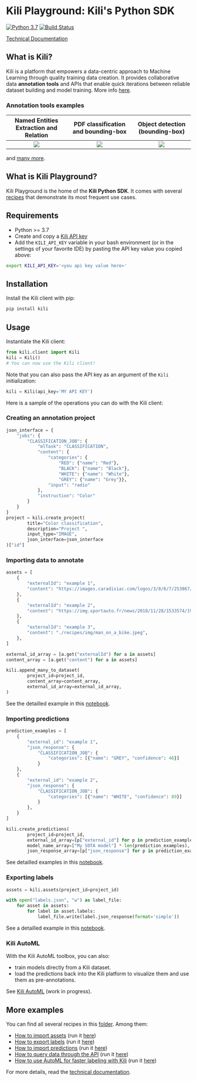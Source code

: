 # Kili Playground: Kili's Python SDK

[![Python 3.7](https://img.shields.io/badge/python-3.7-blue.svg)](https://www.python.org/downloads/release/python-370/)
[![Build Status](https://travis-ci.org/kili-technology/kili-playground.svg?branch=master)](https://travis-ci.org/kili-technology/kili-playground)

[Technical Documentation](https://cloud.kili-technology.com/docs/python-graphql-api/python-api)

## What is Kili?

Kili is a platform that empowers a data-centric approach to Machine Learning through quality training data creation. It provides collaborative data **annotation tools** and APIs that enable quick iterations between reliable dataset building and model training. More info [here](https://kili-technology.com/product/label-annotate).
### Annotation tools examples

|   Named Entities Extraction and Relation    | PDF classification and bounding-box |   Object detection (bounding-box)   |
| :-----------------------------------------: | :---------------------------------: | :---------------------------------: |
| ![](./recipes/img/relations-extraction.png) | ![](./recipes/img/pdf_classif.png)  | ![](./recipes/img/bounding-box.jpg) |

and [many more](https://cloud.kili-technology.com/docs/labeling/labeling-overview/#available-labeling-job-types-per-asset-type-a-idjob-types-per-asset-typea).

## What is Kili Playground?

Kili Playground is the home of the **Kili Python SDK**. It comes with several [recipes](recipes/) that demonstrate its most frequent use cases.


## Requirements
* Python >= 3.7
* Create and copy a [Kili API key](recipes/api_key.md)
* Add the `KILI_API_KEY` variable in your bash environment (or in the settings of your favorite IDE) by pasting the API key value you copied above:
```bash
export KILI_API_KEY='<you api key value here>'
```

## Installation

Install the Kili client with pip:

```bash
pip install kili
```

## Usage

Instantiate the Kili client:
```python
from kili.client import Kili
kili = Kili()
# You can now use the Kili client!
```
Note that you can also pass the API key as an argument of the `Kili` initialization:
```python
kili = Kili(api_key='MY API KEY')
```
Here is a sample of the operations you can do with the Kili client:
### Creating an annotation project
```python
json_interface = {
    "jobs": {
        "CLASSIFICATION_JOB": {
            "mlTask": "CLASSIFICATION",
            "content": {
                "categories": {
                    "RED": {"name": "Red"},
                    "BLACK": {"name": "Black"},
                    "WHITE": {"name": "White"},
                    "GREY": {"name": "Grey"}},
                "input": "radio"
            },
            "instruction": "Color"
        }
    }
}
project = kili.create_project(
        title="Color classification",
        description="Project ",
        input_type="IMAGE",
        json_interface=json_interface
)["id"]
```
### Importing data to annotate
```python
assets = [
    {
        "externalId": "example 1",
        "content": "https://images.caradisiac.com/logos/3/8/6/7/253867/S0-tesla-enregistre-d-importantes-pertes-au-premier-trimestre-175948.jpg",
    },
    {
        "externalId": "example 2",
        "content": "https://img.sportauto.fr/news/2018/11/28/1533574/1920%7C1280%7Cc096243e5460db3e5e70c773.jpg",
    },
    {
        "externalId": "example 3",
        "content": "./recipes/img/man_on_a_bike.jpeg",
    },
]

external_id_array = [a.get("externalId") for a in assets]
content_array = [a.get("content") for a in assets]

kili.append_many_to_dataset(
        project_id=project_id,
        content_array=content_array,
        external_id_array=external_id_array,
)
```
See the detailled example in this [notebook](recipes/import_assets.ipynb).

### Importing predictions
```python
prediction_examples = [
    {
        "external_id": "example 1",
        "json_response": {
            "CLASSIFICATION_JOB": {
                "categories": [{"name": "GREY", "confidence": 46}]
            }
    },
    {
        "external_id": "example 2",
        "json_response": {
            "CLASSIFICATION_JOB": {
                "categories": [{"name": "WHITE", "confidence": 89}]
            }
        },
    }
]

kili.create_predictions(
        project_id=project_id,
        external_id_array=[p["external_id"] for p in prediction_examples],
        model_name_array=["My SOTA model"] * len(prediction_examples),
        json_response_array=[p["json_response"] for p in prediction_examples])

```
See detailled examples in this [notebook](recipes/import_predictions.ipynb).

### Exporting labels
```python
assets = kili.assets(project_id=project_id)

with open("labels.json", "w") as label_file:
    for asset in assets:
        for label in asset.labels:
            label_file.write(label.json_response(format='simple'))
```
See a detailled example in this [notebook](recipes/export_labels.ipynb).

### Kili AutoML
With the Kili AutoML toolbox, you can also:
  * train models directly from a Kili dataset.
  * load the predictions back into the Kili platform to visualize them and use them as pre-annotations.

See [Kili AutoML](https://github.com/kili-technology/automl) (work in progress).
## More examples

You can find all several recipes in this [folder](/recipes/). Among them:

- [How to import assets](recipes/import_assets.ipynb) (run it [here](https://colab.research.google.com/github/kili-technology/kili-playground/blob/master/recipes/import_assets.ipynb))
- [How to export labels](recipes/export_labels.ipynb) (run it [here](https://colab.research.google.com/github/kili-technology/kili-playground/blob/master/recipes/export_labels.ipynb))
- [How to import predictions](recipes/import_predictions.ipynb) (run it [here](https://colab.research.google.com/github/kili-technology/kili-playground/blob/master/recipes/import_predictions.ipynb))
- [How to query data through the API](recipes/query_methods.ipynb) (run it [here](https://colab.research.google.com/github/kili-technology/kili-playground/blob/master/recipes/query_methods.ipynb))
- [How to use AutoML for faster labeling with Kili](recipes/automl_text_classification.ipynb) (run it [here](https://colab.research.google.com/github/kili-technology/kili-playground/blob/master/recipes/automl_text_classification.ipynb))

For more details, read the [technical documentation](https://cloud.kili-technology.com/docs/python-graphql-api/python-api).
